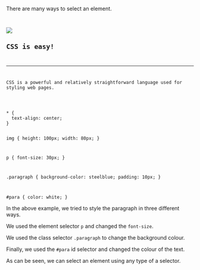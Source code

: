 There are many ways to select an element.

<codeblock language="css" type="lesson">
<code>
<panel language="html">
<img src="https://ucarecdn.com/fc228388-6c3c-4ee8-ad3e-591ae79d0fdb/">
<h2>CSS is easy!</h2>
<hr>
<p class="paragraph" id="para">CSS is a powerful and relatively straightforward language used for styling web pages. </p>
</panel>
<panel language="css">
* {
  text-align: center;
}

img {
  height: 100px;
  width: 80px;
}

p {
  font-size: 30px;
}

.paragraph {
  background-color: steelblue;
  padding: 10px;
}

#para {
  color: white;
}
</panel>
</code>
</codeblock>

In the above example, we tried
to style the paragraph in three
different ways.

We used the element selector `p`
and
changed the `font-size`.

We used the class selector `.paragraph`
to change the background colour.

Finally, we used the `#para` id selector
and
changed the colour of the text.

As can be seen, we can select an element
using any type of a selector.

